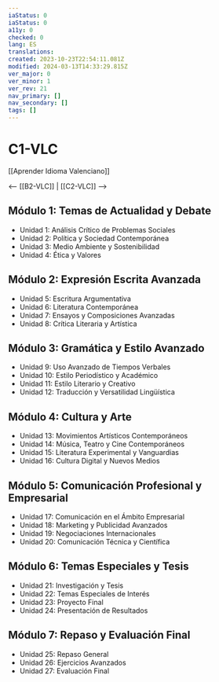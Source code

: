 ```yaml
---
iaStatus: 0
iaStatus: 0
a11y: 0
checked: 0
lang: ES
translations: 
created: 2023-10-23T22:54:11.081Z
modified: 2024-03-13T14:33:29.815Z
ver_major: 0
ver_minor: 1
ver_rev: 21
nav_primary: []
nav_secondary: []
tags: []
---
```

# C1-VLC

[[Aprender Idioma Valenciano]]

<-- [[B2-VLC]] | [[C2-VLC]] -->

## Módulo 1: Temas de Actualidad y Debate

- Unidad 1: Análisis Crítico de Problemas Sociales
- Unidad 2: Política y Sociedad Contemporánea
- Unidad 3: Medio Ambiente y Sostenibilidad
- Unidad 4: Ética y Valores

## Módulo 2: Expresión Escrita Avanzada

- Unidad 5: Escritura Argumentativa
- Unidad 6: Literatura Contemporánea
- Unidad 7: Ensayos y Composiciones Avanzadas
- Unidad 8: Crítica Literaria y Artística

## Módulo 3: Gramática y Estilo Avanzado

- Unidad 9: Uso Avanzado de Tiempos Verbales
- Unidad 10: Estilo Periodístico y Académico
- Unidad 11: Estilo Literario y Creativo
- Unidad 12: Traducción y Versatilidad Lingüística

## Módulo 4: Cultura y Arte

- Unidad 13: Movimientos Artísticos Contemporáneos
- Unidad 14: Música, Teatro y Cine Contemporáneos
- Unidad 15: Literatura Experimental y Vanguardias
- Unidad 16: Cultura Digital y Nuevos Medios

## Módulo 5: Comunicación Profesional y Empresarial

- Unidad 17: Comunicación en el Ámbito Empresarial
- Unidad 18: Marketing y Publicidad Avanzados
- Unidad 19: Negociaciones Internacionales
- Unidad 20: Comunicación Técnica y Científica

## Módulo 6: Temas Especiales y Tesis

- Unidad 21: Investigación y Tesis
- Unidad 22: Temas Especiales de Interés
- Unidad 23: Proyecto Final
- Unidad 24: Presentación de Resultados

## Módulo 7: Repaso y Evaluación Final

- Unidad 25: Repaso General
- Unidad 26: Ejercicios Avanzados
- Unidad 27: Evaluación Final

